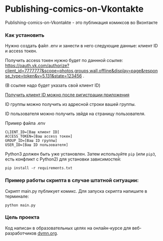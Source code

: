 # Publishing-comics-on-Vkontakte

Publishing-comics-on-Vkontakte - это публикация комиксов во Вконтакте

### Как установить

Нужно создать файл .env и занести в него следующие данные: клиент ID и access токен.

Получить access токен нужно будет по даннной ссылке: https://oauth.vk.com/authorize?client_id=7777777&scope=photos,groups,wall,offline&display=page&response_type=token&v=5.131&state=123456 .

(В ссылке надо будет указать свой клиент ID)

[Получить клиент ID можно после ригистрации приложения](https://vk.com/editapp?act=create)

ID группы можно получить из адресной строки вашей группы.

ID пользователя можно получить звйдя на страницу пользователя.

Пример файла .env
```
CLIENT_ID=[Ваш клиент ID]
ACCESS_TOKEN=[Ваш access токен]
GROUP_ID=[Ваш ID группы]
USER_ID=[Ваш ID пользователя]
```

Python3 должен быть уже установлен. 
Затем используйте `pip` (или `pip3`, есть конфликт с Python2) для установки зависимостей:
```
pip install -r requirements.txt
```

### Пример работы скрипта в случае штатной ситуации:
Скрипт main.py публикует комикс.
Для запуска скрипта напишите в терминале: 
```
python main.py
```

### Цель проекта

Код написан в образовательных целях на онлайн-курсе для веб-разработчиков [dvmn.org](https://dvmn.org/).

